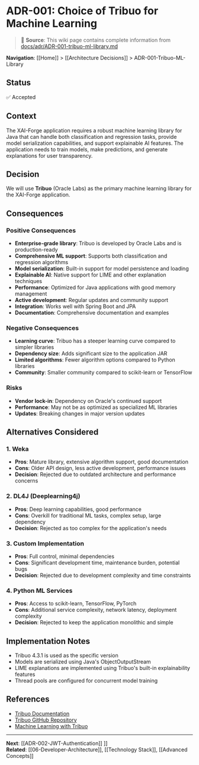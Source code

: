 # ADR-001: Choice of Tribuo for Machine Learning

> 📘 **Source**: This wiki page contains complete information from [docs/adr/ADR-001-tribuo-ml-library.md](https://github.com/Mukaan17/xai-forge/blob/main/docs/adr/ADR-001-tribuo-ml-library.md)

**Navigation**: [[Home]] > [[Architecture Decisions]] > ADR-001-Tribuo-ML-Library

## Status
✅ Accepted

## Context
The XAI-Forge application requires a robust machine learning library for Java that can handle both classification and regression tasks, provide model serialization capabilities, and support explainable AI features. The application needs to train models, make predictions, and generate explanations for user transparency.

## Decision
We will use **Tribuo** (Oracle Labs) as the primary machine learning library for the XAI-Forge application.

## Consequences

### Positive Consequences
- **Enterprise-grade library**: Tribuo is developed by Oracle Labs and is production-ready
- **Comprehensive ML support**: Supports both classification and regression algorithms
- **Model serialization**: Built-in support for model persistence and loading
- **Explainable AI**: Native support for LIME and other explanation techniques
- **Performance**: Optimized for Java applications with good memory management
- **Active development**: Regular updates and community support
- **Integration**: Works well with Spring Boot and JPA
- **Documentation**: Comprehensive documentation and examples

### Negative Consequences
- **Learning curve**: Tribuo has a steeper learning curve compared to simpler libraries
- **Dependency size**: Adds significant size to the application JAR
- **Limited algorithms**: Fewer algorithm options compared to Python libraries
- **Community**: Smaller community compared to scikit-learn or TensorFlow

### Risks
- **Vendor lock-in**: Dependency on Oracle's continued support
- **Performance**: May not be as optimized as specialized ML libraries
- **Updates**: Breaking changes in major version updates

## Alternatives Considered

### 1. Weka
- **Pros**: Mature library, extensive algorithm support, good documentation
- **Cons**: Older API design, less active development, performance issues
- **Decision**: Rejected due to outdated architecture and performance concerns

### 2. DL4J (Deeplearning4j)
- **Pros**: Deep learning capabilities, good performance
- **Cons**: Overkill for traditional ML tasks, complex setup, large dependency
- **Decision**: Rejected as too complex for the application's needs

### 3. Custom Implementation
- **Pros**: Full control, minimal dependencies
- **Cons**: Significant development time, maintenance burden, potential bugs
- **Decision**: Rejected due to development complexity and time constraints

### 4. Python ML Services
- **Pros**: Access to scikit-learn, TensorFlow, PyTorch
- **Cons**: Additional service complexity, network latency, deployment complexity
- **Decision**: Rejected to keep the application monolithic and simple

## Implementation Notes
- Tribuo 4.3.1 is used as the specific version
- Models are serialized using Java's ObjectOutputStream
- LIME explanations are implemented using Tribuo's built-in explainability features
- Thread pools are configured for concurrent model training

## References
- [Tribuo Documentation](https://tribuo.org/)
- [Tribuo GitHub Repository](https://github.com/oracle/tribuo)
- [Machine Learning with Tribuo](https://tribuo.org/learn/4.3/tutorials/)

---

**Next**: [[ADR-002-JWT-Authentication]] ]]  
**Related**: [[06-Developer-Architecture]], [[Technology Stack]], [[Advanced Concepts]]
